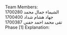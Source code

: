 Team Members: <br>
الشيماء جمال محمد 1700280 <br>
جهاد هشام شداد 1700400 <br>
تقى محمد احمد حفني 1700387 <br>
Phase [1] Explanation:
